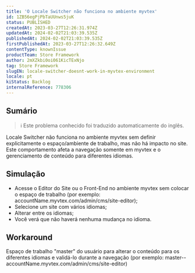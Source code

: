 ```yaml
---
title: 'O Locale Switcher não funciona no ambiente myvtex'
id: 1ZB56egPjPbTaUUnws5juK
status: PUBLISHED
createdAt: 2023-03-27T12:26:31.974Z
updatedAt: 2024-02-02T21:03:39.535Z
publishedAt: 2024-02-02T21:03:39.535Z
firstPublishedAt: 2023-03-27T12:26:32.649Z
contentType: knownIssue
productTeam: Store Framework
author: 2mXZkbi0oi061KicTExNjo
tag: Store Framework
slugEN: locale-switcher-doesnt-work-in-myvtex-environment
locale: pt
kiStatus: Backlog
internalReference: 778306
---
```


## Sumário

>ℹ️ Este problema conhecido foi traduzido automaticamente do inglês.


Locale Switcher não funciona no ambiente myvtex sem definir explicitamente o espaço/ambiente de trabalho, mas não há impacto no site. Este comportamento afeta a navegação somente em myvtex e o gerenciamento de conteúdo para diferentes idiomas.


##

## Simulação



- Acesse o Editor do Site ou o Front-End no ambiente myvtex sem colocar o espaço de trabalho (por exemplo: accountName.myvtex.com/admin/cms/site-editor);
- Selecione um site com vários idiomas;
- Alterar entre os idiomas;
- Você verá que não haverá nenhuma mudança no idioma.


##

## Workaround


Espaço de trabalho "master" do usuário para alterar o conteúdo para os diferentes idiomas e validá-lo durante a navegação (por exemplo: master--accountName.myvtex.com/admin/cms/site-editor)



